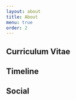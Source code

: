 ```yaml
---
layout: about
title: About
menu: true
order: 2
---
```


## Curriculum Vitae

## Timeline

## Social
